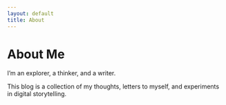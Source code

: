 ```yaml
---
layout: default
title: About
---
```


# About Me

I’m an explorer, a thinker, and a writer.

This blog is a collection of my thoughts, letters to myself, and experiments in digital storytelling.
